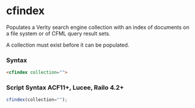 # cfindex

Populates a Verity search engine collection with an index of
 documents on a file system or of CFML query result sets.

 A collection must exist before it can be populated.

### Syntax

```html
<cfindex collection="">
```

### Script Syntax ACF11+, Lucee, Railo 4.2+

```javascript
cfindex(collection="");
```
